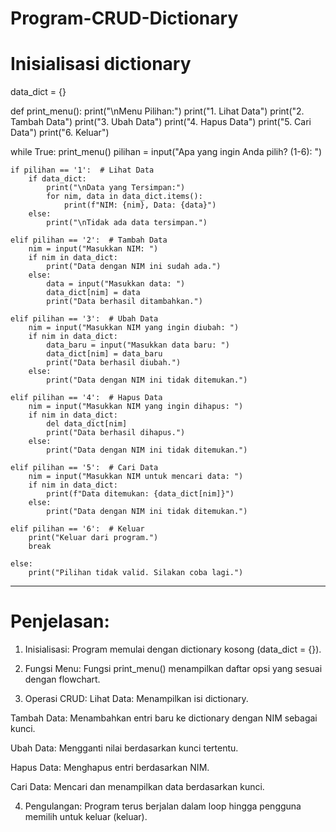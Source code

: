 # Program-CRUD-Dictionary
# Inisialisasi dictionary
data_dict = {}

def print_menu():
    print("\nMenu Pilihan:")
    print("1. Lihat Data")
    print("2. Tambah Data")
    print("3. Ubah Data")
    print("4. Hapus Data")
    print("5. Cari Data")
    print("6. Keluar")
    
while True:
    print_menu()
    pilihan = input("Apa yang ingin Anda pilih? (1-6): ")

    if pilihan == '1':  # Lihat Data
        if data_dict:
            print("\nData yang Tersimpan:")
            for nim, data in data_dict.items():
                print(f"NIM: {nim}, Data: {data}")
        else:
            print("\nTidak ada data tersimpan.")

    elif pilihan == '2':  # Tambah Data
        nim = input("Masukkan NIM: ")
        if nim in data_dict:
            print("Data dengan NIM ini sudah ada.")
        else:
            data = input("Masukkan data: ")
            data_dict[nim] = data
            print("Data berhasil ditambahkan.")

    elif pilihan == '3':  # Ubah Data
        nim = input("Masukkan NIM yang ingin diubah: ")
        if nim in data_dict:
            data_baru = input("Masukkan data baru: ")
            data_dict[nim] = data_baru
            print("Data berhasil diubah.")
        else:
            print("Data dengan NIM ini tidak ditemukan.")

    elif pilihan == '4':  # Hapus Data
        nim = input("Masukkan NIM yang ingin dihapus: ")
        if nim in data_dict:
            del data_dict[nim]
            print("Data berhasil dihapus.")
        else:
            print("Data dengan NIM ini tidak ditemukan.")

    elif pilihan == '5':  # Cari Data
        nim = input("Masukkan NIM untuk mencari data: ")
        if nim in data_dict:
            print(f"Data ditemukan: {data_dict[nim]}")
        else:
            print("Data dengan NIM ini tidak ditemukan.")

    elif pilihan == '6':  # Keluar
        print("Keluar dari program.")
        break

    else:
        print("Pilihan tidak valid. Silakan coba lagi.")

---

# Penjelasan:
1. Inisialisasi: Program memulai dengan dictionary kosong (data_dict = {}).

2. Fungsi Menu: Fungsi print_menu() menampilkan daftar opsi yang sesuai dengan flowchart.

3. Operasi CRUD:
Lihat Data: Menampilkan isi dictionary.

Tambah Data: Menambahkan entri baru ke dictionary dengan NIM sebagai kunci.

Ubah Data: Mengganti nilai berdasarkan kunci tertentu.

Hapus Data: Menghapus entri berdasarkan NIM.

Cari Data: Mencari dan menampilkan data berdasarkan kunci.



4. Pengulangan: Program terus berjalan dalam loop hingga pengguna memilih untuk keluar (keluar).
        
